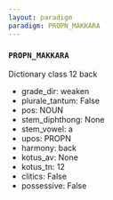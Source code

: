 ```yaml
---
layout: paradigm
paradigm: PROPN_MAKKARA
---
```

### ` PROPN_MAKKARA `

Dictionary class 12 back
* grade_dir: weaken
* plurale_tantum: False
* pos: NOUN
* stem_diphthong: None
* stem_vowel: a
* upos: PROPN
* harmony: back
* kotus_av: None
* kotus_tn: 12
* clitics: False
* possessive: False
